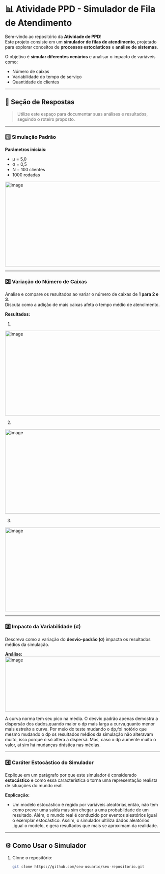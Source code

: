 # 📊 Atividade PPD - Simulador de Fila de Atendimento

Bem-vindo ao repositório da **Atividade de PPD**!  
Este projeto consiste em um **simulador de filas de atendimento**, projetado para explorar conceitos de **processos estocásticos** e **análise de sistemas**.  

O objetivo é **simular diferentes cenários** e analisar o impacto de variáveis como:
- Número de caixas
- Variabilidade do tempo de serviço
- Quantidade de clientes

---

## 📝 Seção de Respostas

> Utilize este espaço para documentar suas análises e resultados, seguindo o roteiro proposto.

---

### 1️⃣ Simulação Padrão

**Parâmetros iniciais:**  
- µ = 5,0  
- σ = 0,5  
- N = 100 clientes  
- 1000 rodadas  

<img width="640" height="275" alt="image" src="https://github.com/user-attachments/assets/66ffcb61-5324-4c1b-8eb2-a66bc87f6062" />


---

### 2️⃣ Variação do Número de Caixas

Analise e compare os resultados ao variar o número de caixas de **1 para 2 e 3**.  
Discuta como a adição de mais caixas afeta o tempo médio de atendimento.  

**Resultados:**  

1)

<img width="640" height="275" alt="image" src="https://github.com/user-attachments/assets/d99f28cc-3118-4c86-ac74-f86cb1635d57" />

2)
<img width="629" height="273" alt="image" src="https://github.com/user-attachments/assets/dfa3889f-e573-4cad-b7fb-68fcf1fa9cc3" />

3)
<img width="617" height="272" alt="image" src="https://github.com/user-attachments/assets/3cbbdbca-cdec-4337-ab1a-058d31e9bd4c" />

---

### 3️⃣ Impacto da Variabilidade (σ)

Descreva como a variação do **desvio-padrão (σ)** impacta os resultados médios da simulação.  

**Análise:**  
<img width="657" height="178" alt="image" src="https://github.com/user-attachments/assets/55860771-4df9-423f-97f0-6de9d1aa0f66" />

A curva norma tem seu pico na média. O desvio padrão apenas demostra a dispersão dos dados,quando maior o dp mais larga a curva,quanto menor mais estreito a curva. Por meio do teste mudando o dp,foi notório que mesmo mudando o dp os resultados médios da simulação não alteravam muito, isso porque o só altera a dispersã. Mas, caso o dp aumente muito o valor, ai sim há mudanças drástica nas médias.


---

### 4️⃣ Caráter Estocástico do Simulador

Explique em um parágrafo por que este simulador é considerado **estocástico** e como essa característica o torna uma representação realista de situações do mundo real.  

**Explicação:**  
- Um modelo estocástico é regido por variáveis aleatórias,então, não tem como prever uma saída mas sim chegar a uma probablidade de um resultado. Além, o mundo real é conduzido por eventos aleatórios igual o exemplar estocástico. Assim, o simulador ultiliza dados aleatórios ,igual o modelo, e gera resultados que mais se aproximam da realidade.
---

## ⚙️ Como Usar o Simulador

1. Clone o repositório:
   ```bash
   git clone https://github.com/seu-usuario/seu-repositorio.git
